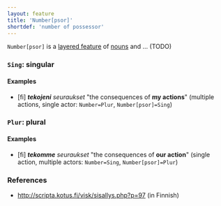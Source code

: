```yaml
---
layout: feature
title: 'Number[psor]'
shortdef: 'number of possessor'
---
```


`Number[psor]` is a
[layered feature](/docs/u/overview/feat-layers.html) of
[nouns](u-pos/NOUN) and ... (TODO)

### `Sing`: singular

#### Examples

* [fi] _<b>tekojeni</b> seuraukset_ "the consequences of <b>my actions</b>" (multiple actions, single actor: `Number=Plur`, `Number[psor]=Sing`)

### `Plur`: plural

#### Examples

* [fi] _<b>tekomme</b> seuraukset_ "the consequences of <b>our action</b>" (single action, multiple actors: `Number=Sing`, `Number[psor]=Plur`)

### References

* <http://scripta.kotus.fi/visk/sisallys.php?p=97> (in Finnish)
